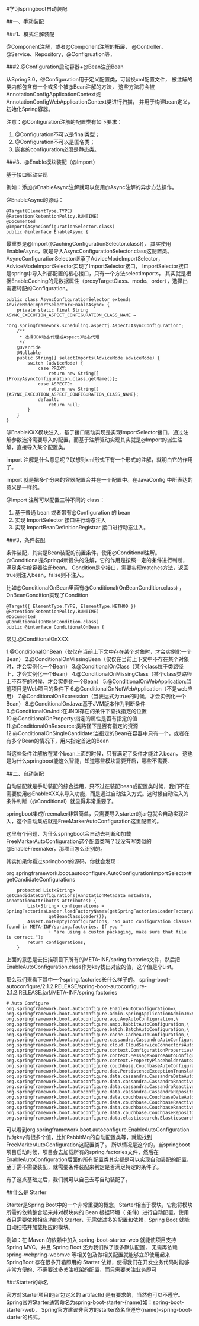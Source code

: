 #学习springboot自动装配

##一、手动装配

###1、模式注解装配

@Component注解，或者@Component注解的拓展，
@Controller、@Service、Repository、@Configruation等，

###2.@Configuration启动容器+@Bean注册Bean 

从Spring3.0，@Configuration用于定义配置类，可替换xml配置文件，
被注解的类内部包含有一个或多个被@Bean注解的方法，
这些方法将会被AnnotationConfigApplicationContext或AnnotationConfigWebApplicationContext类进行扫描，
并用于构建bean定义，初始化Spring容器。

注意：@Configuration注解的配置类有如下要求：
1. @Configuration不可以是final类型；
2. @Configuration不可以是匿名类；
3. 嵌套的configuration必须是静态类。

###3、@Enable模块装配（@Import）

基于接口驱动实现

例如：添加@EnableAsync注解就可以使用@Async注解的异步方法操作。

@EnableAsync的源码：
```
@Target(ElementType.TYPE)
@Retention(RetentionPolicy.RUNTIME)
@Documented
@Import(AsyncConfigurationSelector.class)
public @interface EnableAsync {
```
最重要是@Import({CachingConfigurationSelector.class})，
其实使用EnableAsync，就是导入AsyncConfigurationSelector.class这配置类。
AsyncConfigurationSelector继承了AdviceModeImportSelector，
AdviceModeImportSelector实现了ImportSelector接口，
ImportSelector接口是spring中导入外部配置的核心接口，只有一个方法selectImports，
其实就是根据EnableCaching的元数据属性（proxyTargetClass、mode、order），选择出需要转配的Configuration。
```
public class AsyncConfigurationSelector extends AdviceModeImportSelector<EnableAsync> {
	private static final String ASYNC_EXECUTION_ASPECT_CONFIGURATION_CLASS_NAME =
			"org.springframework.scheduling.aspectj.AspectJAsyncConfiguration";
	/**
	 * 选择JDK动态代理或AspectJ动态代理
	 */
	@Override
	@Nullable
	public String[] selectImports(AdviceMode adviceMode) {
		switch (adviceMode) {
			case PROXY:
				return new String[] {ProxyAsyncConfiguration.class.getName()};
			case ASPECTJ:
				return new String[] {ASYNC_EXECUTION_ASPECT_CONFIGURATION_CLASS_NAME};
			default:
				return null;
		}
	}
}
```

@EnableXXX模块注入，基于接口驱动实现是实现ImportSelector接口，通过注解参数选择需要导入的配置，而基于注解驱动实现其实就是@Import的派生注解，直接导入某个配置类。

import 注解是什么意思呢？联想到xml形式下有一个<import resource/>形式的注解，就明白它的作用了。

import 就是把多个分来的容器配置合并在一个配置中。在JavaConfig 中所表达的意义是一样的。

@Import 注解可以配置三种不同的 class：

1. 基于普通 bean 或者带有@Configuration 的 bean 
2. 实现 ImportSelector 接口进行动态注入
3. 实现 ImportBeanDefinitionRegistrar 接口进行动态注入。

###3、条件装配

条件装配，其实是Bean装配的前置条件，使用@Conditional注解。
@Conditional是Spring4新提供的注解，它的作用是按照一定的条件进行判断，满足条件给容器注册bean。
Condition是个接口，需要实现matches方法，返回true则注入bean，false则不注入。

比如@ConditionalOnBean里面有@Conditional(OnBeanCondition.class) ，OnBeanCondition实现了Condition
```
@Target({ ElementType.TYPE, ElementType.METHOD })
@Retention(RetentionPolicy.RUNTIME)
@Documented
@Conditional(OnBeanCondition.class)
public @interface ConditionalOnBean {
```
常见.@ConditionalOnXXX:

1.@ConditionalOnBean（仅仅在当前上下文中存在某个对象时，才会实例化一个Bean）
2.@ConditionalOnMissingBean（仅仅在当前上下文中不存在某个对象时，才会实例化一个Bean）
3.@ConditionalOnClass（某个class位于类路径上，才会实例化一个Bean）
4.@ConditionalOnMissingClass（某个class类路径上不存在的时候，才会实例化一个Bean）
5.@ConditionalOnWebApplication:当前项目是Web项目的条件下
6.@ConditionalOnNotWebApplication（不是web应用）
7.@ConditionalOnExpression（当表达式为true的时候，才会实例化一个Bean）
8.@ConditionalOnJava:基于JVM版本作为判断条件
9.@ConditionalOnJndi:在JNDI存在的条件下查找指定的位置
10.@ConditionalOnProperty:指定的属性是否有指定的值
11.@ConditionalOnResource:类路径下是否有指定的资源
12.@ConditionalOnSingleCandidate:当指定的Bean在容器中只有一个，或者在有多个Bean的情况下，用来指定首选的Bean

当这些条件注解放在某个bean上面的时候，只有满足了条件才能注入bean，
这也是为什么springboot能这么智能，知道哪些模块需要开启，哪些不需要.


##二、自动装配

自动装配就是手动装配的综合运用，只不过在装配bean或配置类时候，我们不在需要使用@EnableXXX来导入功能，而是通过自动注入方式。这时候自动注入的条件判断（@Conditional）就显得非常重要了。

springboot集成freemaker非常简单，只需要导入starter的jar包就会自动实现注入，这个自动集成就是FreeMarkerAutoConfiguration这里配置的。

这里有个问题，为什么springboot会自动去判断和加载FreeMarkerAutoConfiguration这个配置类吗？我没有写类似的@EnableFreemaker，那项目怎么识别的。

其实如果你看过springboot的源码，你就会发现：

org.springframework.boot.autoconfigure.AutoConfigurationImportSelector#getCandidateConfigurations
```
	protected List<String> getCandidateConfigurations(AnnotationMetadata metadata, AnnotationAttributes attributes) {
		List<String> configurations = SpringFactoriesLoader.loadFactoryNames(getSpringFactoriesLoaderFactoryClass(),
				getBeanClassLoader());
		Assert.notEmpty(configurations, "No auto configuration classes found in META-INF/spring.factories. If you "
				+ "are using a custom packaging, make sure that file is correct.");
		return configurations;
	}
```
上面的意思是去扫描项目下所有的META-INF/spring.factories文件，然后把EnableAutoConfiguration.class作为key找出对应的值，这个值是个List。

那么我们来看下其中一个spring.factories长什么样子的。
spring-boot-autoconfigure/2.1.2.RELEASE/spring-boot-autoconfigure-2.1.2.RELEASE.jar!/META-INF/spring.factories
```
# Auto Configure
org.springframework.boot.autoconfigure.EnableAutoConfiguration=\
org.springframework.boot.autoconfigure.admin.SpringApplicationAdminJmxAutoConfiguration,\
org.springframework.boot.autoconfigure.aop.AopAutoConfiguration,\
org.springframework.boot.autoconfigure.amqp.RabbitAutoConfiguration,\
org.springframework.boot.autoconfigure.batch.BatchAutoConfiguration,\
org.springframework.boot.autoconfigure.cache.CacheAutoConfiguration,\
org.springframework.boot.autoconfigure.cassandra.CassandraAutoConfiguration,\
org.springframework.boot.autoconfigure.cloud.CloudServiceConnectorsAutoConfiguration,\
org.springframework.boot.autoconfigure.context.ConfigurationPropertiesAutoConfiguration,\
org.springframework.boot.autoconfigure.context.MessageSourceAutoConfiguration,\
org.springframework.boot.autoconfigure.context.PropertyPlaceholderAutoConfiguration,\
org.springframework.boot.autoconfigure.couchbase.CouchbaseAutoConfiguration,\
org.springframework.boot.autoconfigure.dao.PersistenceExceptionTranslationAutoConfiguration,\
org.springframework.boot.autoconfigure.data.cassandra.CassandraDataAutoConfiguration,\
org.springframework.boot.autoconfigure.data.cassandra.CassandraReactiveDataAutoConfiguration,\
org.springframework.boot.autoconfigure.data.cassandra.CassandraReactiveRepositoriesAutoConfiguration,\
org.springframework.boot.autoconfigure.data.cassandra.CassandraRepositoriesAutoConfiguration,\
org.springframework.boot.autoconfigure.data.couchbase.CouchbaseDataAutoConfiguration,\
org.springframework.boot.autoconfigure.data.couchbase.CouchbaseReactiveDataAutoConfiguration,\
org.springframework.boot.autoconfigure.data.couchbase.CouchbaseReactiveRepositoriesAutoConfiguration,\
org.springframework.boot.autoconfigure.data.couchbase.CouchbaseRepositoriesAutoConfiguration,\
org.springframework.boot.autoconfigure.data.elasticsearch.ElasticsearchAutoConfiguration,\
```
可以看到org.springframework.boot.autoconfigure.EnableAutoConfiguration作为key有很多个值，比如RabbitMq的自动配置类等，就能找到FreeMarkerAutoConfiguration这配置类了。
所以情况是这个的，当springboot项目启动时候，项目会去加载所有的spring.factories文件，然后在EnableAutoConfiguration后面的所有配置类其实都是可以实现自动装配的配置，至于需不需要装配，就需要条件装配来判定是否满足特定的条件了。

有了这点基础之后，我们就可以自己去写自动装配了。


##什么是 Starter

Starter是Spring Boot中的一个非常重要的概念，Starter相当于模块，它能将模块所需的依赖整合起来并对模块内的 Bean 根据环境（ 条件）进行自动配置。使用者只需要依赖相应功能的 Starter，无需做过多的配置和依赖，Spring Boot 就能自动扫描并加载相应的模块。

例如：在 Maven 的依赖中加入 spring-boot-starter-web 就能使项目支持 Spring MVC，并且 Spring Boot 还为我们做了很多默认配置，
无需再依赖 spring-webpring-webmvc 等相关包及做相关配置就能够立即使用起来
SpringBoot 存在很多开箱即用的 Starter 依赖，使得我们在开发业务代码时能够非常方便的、不需要过多关注框架的配置，而只需要关注业务即可
 
 
###Starter的命名

官方对Starter项目的jar包定义的 artifactId 是有要求的，当然也可以不遵守。
Spring官方Starter通常命名为spring-boot-starter-{name}如：spring-boot-starter-web，
Spring官方建议非官方的starter命名应遵守{name}-spring-boot-starter的格式。



